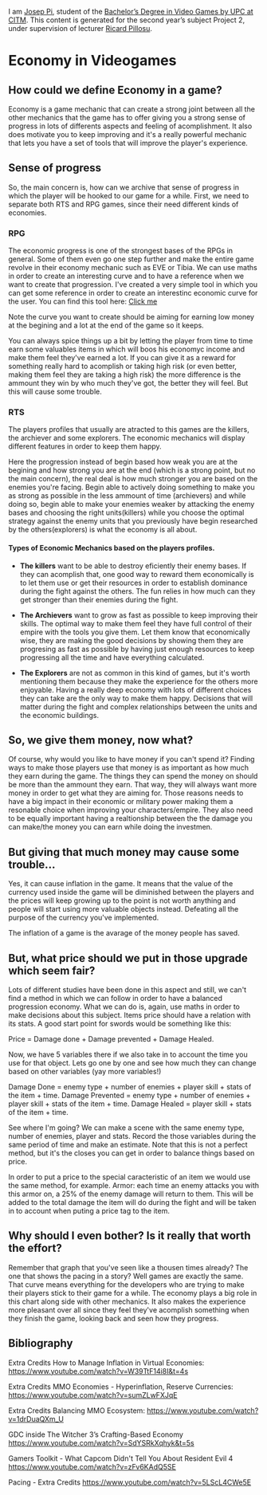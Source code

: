 
I am [Josep Pi](<https://www.linkedin.com/in/josep-serra-409431146>), student of the [Bachelor’s Degree in Video Games by UPC at CITM](<https://www.citm.upc.edu/ing/estudis/graus-videojocs/>). This content is generated for the second year’s subject Project 2, under supervision of lecturer [Ricard Pillosu](<https://es.linkedin.com/in/ricardpillosu>).

# Economy in Videogames
## How could we define Economy in a game?
Economy is a game mechanic that can create a strong joint between all the other mechanics that the game has to offer giving you a strong sense of progress in lots of differents aspects and feeling of acomplishment. It also does motivate you to keep improving and it's a really powerful mechanic that lets you have a set of tools that will improve the player's experience.



## Sense of progress
So, the main concern is, how can we archive that sense of progress in which the player will be hooked to our game for a while. First, we need to separate both RTS and RPG games, since their need different kinds of economies. 

### RPG
The economic progress is one of the strongest bases of the RPGs in general. Some of them even go one step further and make the entire game revolve in their economy mechanic such as EVE or Tibia.
We can use maths in order to create an interesting curve and to have a reference when we want to create that progression. 
I've created a very simple tool in which you can get some reference in order to create an interestinc economic curve for the user.
You can find this tool here: [Click me](https://docs.google.com/spreadsheets/d/10UDd0ExogH29ZdufqrceJjp1WT0-Bghc0ELqBsWkkNU/edit?usp=sharing)

Note the curve you want to create should be aiming for earning low money at the begining and a lot at the end of the game so it keeps.

You can always spice things up a bit by letting the player from time to time earn some valuables items in which will boos his economyc income and make them feel they've earned a lot. If you can give it as a reward for something really hard to acomplish or taking high risk (or even better, making them feel they are taking a high risk) the more difference is the ammount they win by who much they've got, the better they will feel. But this will cause some trouble.

### RTS
The players profiles that usually are atracted to this games are the killers, the archiever and some explorers. The economic mechanics will display different features in order to keep them happy. 

Here the progression instead of begin based how weak you are at the begining and how strong you are at the end (which is a strong point, but no the main concern), the real deal is how much stronger you are based on the enemies you're facing. Begin able to actively doing something to make you as strong as possible in the less ammount of time (archievers) and while doing so, begin able to make your enemies weaker by attacking the enemy bases and choosing the right units(killers) while you choose the optimal strategy against the enemy units that you previously have begin researched by the others(explorers) is what the economy is all about.

#### Types of Economic Mechanics based on the players profiles.
* **The killers** want to be able to destroy eficiently their enemy bases. If they can acomplish that, one good way to reward them economically is to let them use or get their resources in order to establish dominance during the fight against the others. The fun relies in how much can they get stronger than their enemies during the fight.

* **The Archievers** want to grow as fast as possible to keep improving their skills. The optimal way to make them feel they have full control of their empire with the tools you give them. Let them know that economically wise, they are making the good decisions by showing them they are progresing as fast as possible by having just enough resources to keep progressing all the time and have everything calculated.

* **The Explorers** are not as common in this kind of games, but it's worth mentioning them because they make the experience for the others more enjoyable. Having a really deep economy with lots of different choices they can take are the only way to make them happy. Decisions that will matter during the fight and complex relationships between the units and the economic buildings.

## So, we give them money, now what?
Of course, why would you like to have money if you can't spend it? Finding ways to make those players use that money is as important as how much they earn during the game. The things they can spend the money on should be more than the ammount they earn. That way, they will always want more money in order to get what they are aiming for. Those reasons needs to have a big impact in their economic or military power making them a resonable choice when improving your characters/empire. They also need to be equally important having a realtionship between the the damage you can make/the money you can earn while doing the investmen.

## But giving that much money may cause some trouble...
Yes, it can cause inflation in the game. It means that the value of the currency used inside the game will be diminished between the players and the prices will keep growing up to the point is not worth anything and people will start using more valuable objects instead. Defeating all the purpose of the currency you've implemented.

The inflation of a game is the avarage of the money people has saved.

## But, what price should we put in those upgrade which seem fair?
Lots of different studies have been done in this aspect and still, we can't find a method in which we can follow in order to have a balanced progression economy. What we can do is, again, use maths in order to make decisions about this subject. Items price should have a relation with its stats. A good start point for swords would be something like this:

Price = Damage done + Damage prevented + Damage Healed.

Now, we have 5 variables there if we also take in to account the time you use for that object. Lets go one by one and see how much they can change based on other variables (yay more variables!)

Damage Done = enemy type + number of enemies + player skill + stats of the item + time.
Damage Prevented = enemy type + number of enemies + player skill + stats of the item + time.
Damage Healed = player skill + stats of the item + time.

See where I'm going? We can make a scene with the same enemy type, number of enemies, player and stats. Record the those variables during the same period of time and make an estimate. Note that this is not a perfect method, but it's the closes you can get in order to balance things based on price.

In order to put a price to the special caracteristic of an item we would use the same method, for example. Armor: each time an enemy attacks you with this armor on, a 25% of the enemy damage will return to them. This will be added to the total damage the item will do during the fight and will be taken in to account when puting a price tag to the item.

## Why should I even bother? Is it really that worth the effort?
Remember that graph that you've seen like a thousen times already? The one that shows the pacing in a story? Well games are exactly the same. That curve means everything for the developers who are trying to make their players stick to their game for a while. The economy plays a big role in this chart along side with other mechanics. It also makes the experience more pleasant over all since they feel they've acomplish something when they finish the game, looking back and seen how they progress.

## Bibliography
Extra Credits How to Manage Inflation in Virtual Economies: https://www.youtube.com/watch?v=W39TtF14i8I&t=4s

Extra Credits MMO Economies - Hyperinflation, Reserve Currencies:
https://www.youtube.com/watch?v=sumZLwFXJqE

Extra Credits Balancing MMO Ecosystem:
https://www.youtube.com/watch?v=1drDuaQXm_U

GDC inside The Witcher 3’s Crafting-Based Economy
https://www.youtube.com/watch?v=SdYSRkXqhyk&t=5s

Gamers Toolkit - What Capcom Didn't Tell You About Resident Evil 4
https://www.youtube.com/watch?v=zFv6KAdQ5SE

Pacing - Extra Credits
https://www.youtube.com/watch?v=5LScL4CWe5E


